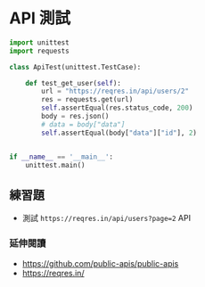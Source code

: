 # API 測試

```py
import unittest
import requests

class ApiTest(unittest.TestCase):

    def test_get_user(self):
        url = "https://reqres.in/api/users/2"
        res = requests.get(url)
        self.assertEqual(res.status_code, 200)
        body = res.json()
        # data = body["data"]
        self.assertEqual(body["data"]["id"], 2)


if __name__ == '__main__':
    unittest.main()
```

## 練習題

- 測試 `https://reqres.in/api/users?page=2` API

### 延伸閱讀

- <https://github.com/public-apis/public-apis>
- <https://reqres.in/>
